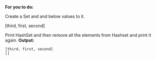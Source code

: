 **For you to do:**

Create a Set and and below values to it.

[third, first, second]

Print HashSet and then remove all the elements from Hashset and print it again.
**Output:**

```
[third, first, second]
[]
```

